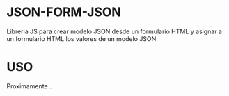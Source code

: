 # JSON-FORM-JSON
Libreria JS para crear modelo JSON desde un formulario HTML y asignar a un formulario HTML los valores de un modelo JSON
# USO
Proximamente ..
